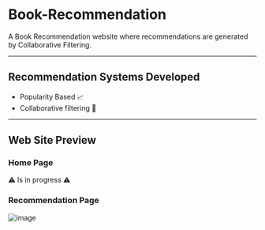 # Book-Recommendation
A Book Recommendation website where recommendations are generated by Collaborative Filtering.

<hr>

## Recommendation Systems Developed
 - Popularity Based 📈
 - Collaborative filtering 🤝

<hr>

## Web Site Preview
### Home Page
 ⚠️ Is in progress ⚠️
### Recommendation Page
![image](https://github.com/Vignesh227/Book-Recommendation/assets/96369223/48cd311f-eabc-4692-b862-8b0a64bdbbc7)

